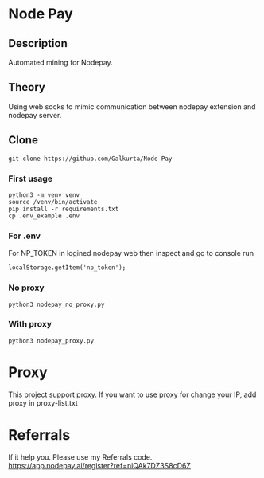 # Node Pay

## Description
Automated mining for Nodepay.

## Theory
Using web socks to mimic communication between nodepay extension and nodepay server.

## Clone
```
git clone https://github.com/Galkurta/Node-Pay
```

### First usage 
```
python3 -m venv venv
source /venv/bin/activate
pip install -r requirements.txt
cp .env_example .env
```

### For .env
For NP_TOKEN
in logined nodepay web then inspect and go to console run
```
localStorage.getItem('np_token');
```
### No proxy

```
python3 nodepay_no_proxy.py
```
### With proxy

```
python3 nodepay_proxy.py
```

# Proxy
This project support proxy.
If you want to use proxy for change your IP, add proxy in proxy-list.txt

# Referrals
If it help you. Please use my Referrals code.
https://app.nodepay.ai/register?ref=niQAk7DZ3S8cD6Z
